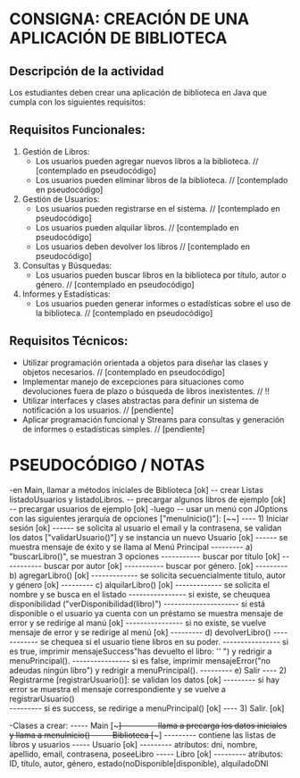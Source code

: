 # CONSIGNA: CREACIÓN DE UNA APLICACIÓN DE BIBLIOTECA

## Descripción de la actividad

Los estudiantes deben crear una aplicación de biblioteca en Java que cumpla con los siguientes requisitos:

## Requisitos Funcionales:
1. Gestión de Libros:
   - Los usuarios pueden agregar nuevos libros a la biblioteca. // [contemplado en pseudocódigo]
   - Los usuarios pueden eliminar libros de la biblioteca. // [contemplado en pseudocódigo]
2. Gestión de Usuarios:
   - Los usuarios pueden registrarse en el sistema. // [contemplado en pseudocódigo]
   - Los usuarios pueden alquilar libros. // [contemplado en pseudocódigo]
   - Los usuarios deben devolver los libros // [contemplado en pseudocódigo]
4. Consultas y Búsquedas:
   - Los usuarios pueden buscar libros en la biblioteca por título, autor o género. // [contemplado en pseudocódigo]
5. Informes y Estadísticas:
   - Los usuarios pueden generar informes o estadísticas sobre el uso de la biblioteca. // [contemplado en pseudocódigo]

## Requisitos Técnicos:
- Utilizar programación orientada a objetos para diseñar las clases y objetos necesarios. // [contemplado en pseudocódigo]
- Implementar manejo de excepciones para situaciones como devoluciones fuera de plazo o búsqueda de libros inexistentes. // !!
- Utilizar interfaces y clases abstractas para definir un sistema de notificación a los usuarios. // [pendiente]
- Aplicar programación funcional y Streams para consultas y generación de informes o estadísticas simples. // [pendiente]





# PSEUDOCÓDIGO / NOTAS
-en Main, llamar a métodos iniciales de Biblioteca [ok]
-- crear Listas listadoUsuarios y listadoLibros. 
-- precargar algunos libros de ejemplo [ok]
-- precargar usuarios de ejemplo [ok]
-luego
-- usar un menú con JOptions con las siguientes jerarquía de opciones ["menuInicio()"]: [~~]
---- 1) Iniciar sesión [ok]
------ se solicita al usuario el email y la contrasena, se validan los datos ["validarUsuario()"] y se instancia un nuevo Usuario [ok]
------ se muestra mensaje de éxito y se llama al Menú Principal
--------- a) "buscarLibro()", se muestran 3 opciones
----------- buscar por título [ok]
----------- buscar por autor [ok]
----------- buscar por género. [ok]
--------- b) agregarLibro() [ok]
------------- se solicita secuencialmente titulo, autor y género [ok]
--------- c) alquilarLibro() [ok]
------------- se solicita el nombre y se busca en el listado
---------------- si existe, se cheuquea disponibilidad ("verDisponibilidad(libro)")
--------------------- si está disponible o el usuario ya cuenta con un préstamo se muestra mensaje de error y se redirige al manú [ok]
---------------- si no existe, se vuelve mensaje de error y se redirige al menú [ok]
--------- d) devolverLibro()
------------ se chequea si el usuario tiene libros en su poder.
---------------- si es true, imprimir mensajeSuccess"has devuelto el libro: '' ") y redrigir a menuPrincipal().
---------------- si es false, imprimir mensajeError("no adeudas ningún libro") y redrigir a menuPrincipal().
--------- e) Salir
---- 2) Registrarme [registrarUsuario()]: se validan los datos  [ok]
--------- si hay error se muestra el mensaje correspondiente y se vuelve a registrarUsuario()  
--------- si es success, se redirige a menuPrincipal() [ok]
---- 3) Salir. [ok]


-Clases a crear: 
----- Main  [~~~]
--------- llama a precarga los datos iniciales y llama a menuInicio()
----- Biblioteca [~~~]
--------- contiene las listas de libros y usuarios
----- Usuario [ok]
--------- atributos: dni, nombre, apellido, email, contrasena, poseeLibro 
----- Libro [ok]
--------- atributos: ID, título, autor, género, estado(noDisponible|disponible), alquiladoDNI